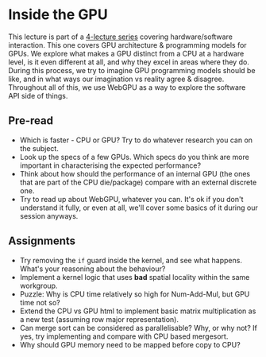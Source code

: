 # Inside the GPU
This lecture is part of a [4-lecture series](..) covering hardware/software interaction. This one covers GPU architecture & programming models for GPUs. We explore what makes a GPU distinct from a CPU at a hardware level, is it even different at all, and why they excel in areas where they do. During this process, we try to imagine GPU programming models should be like, and in what ways our imagination vs reality agree & disagree. Throughout all of this, we use WebGPU as a way to explore the software API side of things.

## Pre-read
* Which is faster - CPU or GPU? Try to do whatever research you can on the subject.
* Look up the specs of a few GPUs. Which specs do you think are more important in characterising the expected performance?
* Think about how should the performance of an internal GPU (the ones that are part of the CPU die/package) compare with an external discrete one.
* Try to read up about WebGPU, whatever you can. It's ok if you don't understand it fully, or even at all, we'll cover some basics of it during our session anyways.

## Assignments
* Try removing the `if` guard inside the kernel, and see what happens. What's your reasoning about the behaviour?
* Implement a kernel logic that uses __bad__ spatial locality within the same workgroup.
* Puzzle: Why is CPU time relatively so high for Num-Add-Mul, but GPU time not so?
* Extend the CPU vs GPU html to implement basic matrix multiplication as a new test (assuming row major representation).
* Can merge sort can be considered as parallelisable? Why, or why not? If yes, try implementing and compare with CPU based mergesort.
* Why should GPU memory need to be mapped before copy to CPU?